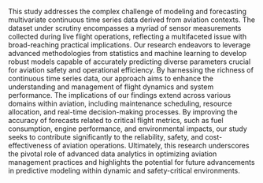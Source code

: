 This study addresses the complex challenge of modeling and forecasting multivariate continuous time series data derived from aviation contexts. The dataset under scrutiny encompasses a myriad of sensor measurements collected during live flight operations, reflecting a multifaceted issue with broad-reaching practical implications. Our research endeavors to leverage advanced methodologies from statistics and machine learning to develop robust models capable of accurately predicting diverse parameters crucial for aviation safety and operational efficiency. By harnessing the richness of continuous time series data, our approach aims to enhance the understanding and management of flight dynamics and system performance. The implications of our findings extend across various domains within aviation, including maintenance scheduling, resource allocation, and real-time decision-making processes. By improving the accuracy of forecasts related to critical flight metrics, such as fuel consumption, engine performance, and environmental impacts, our study seeks to contribute significantly to the reliability, safety, and cost-effectiveness of aviation operations. Ultimately, this research underscores the pivotal role of advanced data analytics in optimizing aviation management practices and highlights the potential for future advancements in predictive modeling within dynamic and safety-critical environments.


